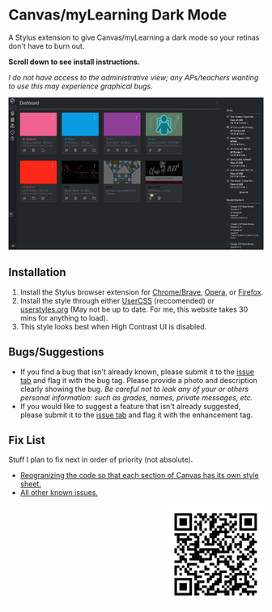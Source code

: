 # Canvas/myLearning Dark Mode
A Stylus extension to give Canvas/myLearning a dark mode so your retinas don't have to burn out. 

**Scroll down to see install instructions.**

*I do not have access to the administrative view; any APs/teachers wanting to use this may experience graphical bugs.*

<p align="left">
<img src="https://github.com/SoupyzInc/CanvasDarkMode/blob/main/images/Dashboardv1.1.5.png" alt="alt text" height="300">
</p>

## Installation
1. Install the Stylus browser extension for [Chrome/Brave](https://chrome.google.com/webstore/detail/stylus/clngdbkpkpeebahjckkjfobafhncgmne), [Opera](https://addons.opera.com/en-gb/extensions/details/stylus/), or [Firefox](https://addons.mozilla.org/en-US/firefox/addon/styl-us/).
2. Install the style through either [UserCSS](https://raw.githubusercontent.com/SoupyzInc/CanvasDarkMode/main/CanvasDarkMode.user.css) (reccomended) or [userstyles.org](https://userstyles.org/styles/191622/mylearning-dark-mode) (May not be up to date. For me, this website takes 30 mins for anything to load).
3. This style looks best when High Contrast UI is disabled.

## Bugs/Suggestions
- If you find a bug that isn't already known, please submit it to the [issue tab](https://github.com/SoupyzInc/CanvasDarkMode/issues) and flag it with the bug tag. Please provide a photo and description clearly showing the bug. *Be careful not to leak any of your or others personal information: such as grades, names, private messages, etc.*
- If you would like to suggest a feature that isn't already suggested, please submit it to the [issue tab](https://github.com/SoupyzInc/CanvasDarkMode/issues) and flag it with the enhancement tag.

## Fix List
Stuff I plan to fix next in order of priority (not absolute).

- [Reogranizing the code so that each section of Canvas has its own style sheet.](https://github.com/SoupyzInc/CanvasDarkMode/issues/12)
- [All other known issues.](https://github.com/SoupyzInc/CanvasDarkMode/issues)


<p align="right">
<img src="https://github.com/SoupyzInc/CanvasDarkMode/blob/main/images/CanvasDarkModeQRCode.png" alt="alt text" height="200">
</p>
